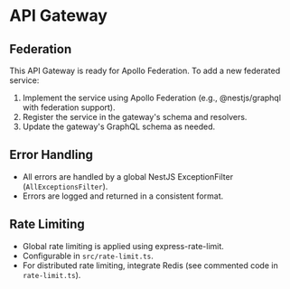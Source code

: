 # API Gateway

## Federation

This API Gateway is ready for Apollo Federation. To add a new federated service:
1. Implement the service using Apollo Federation (e.g., @nestjs/graphql with federation support).
2. Register the service in the gateway's schema and resolvers.
3. Update the gateway's GraphQL schema as needed.

## Error Handling

- All errors are handled by a global NestJS ExceptionFilter (`AllExceptionsFilter`).
- Errors are logged and returned in a consistent format.

## Rate Limiting

- Global rate limiting is applied using express-rate-limit.
- Configurable in `src/rate-limit.ts`.
- For distributed rate limiting, integrate Redis (see commented code in `rate-limit.ts`). 